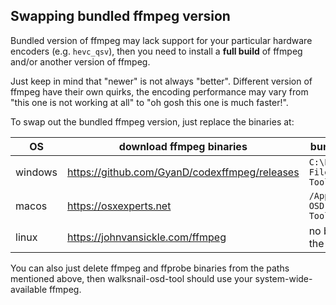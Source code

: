 
## Swapping bundled ffmpeg version

Bundled version of ffmpeg may lack support for your particular hardware encoders (e.g. `hevc_qsv`), then you need to install a **full build** of ffmpeg and/or another version of ffmpeg.

Just keep in mind that "newer" is not always "better". Different version of ffmpeg have their own quirks, the encoding performance may vary from "this one is not working at all" to "oh gosh this one is much faster!".

To swap out the bundled ffmpeg version, just replace the binaries at:

| OS | download ffmpeg binaries | bundled ffmpeg location |
| -- | --------------- | -------- |
| windows | https://github.com/GyanD/codexffmpeg/releases | `C:\Program Files\Walksnail OSD Tool\ffmpeg\` |
| macos | https://osxexperts.net | `/Applications/Walksnail OSD Tool.app/Contents/MacOS/` | 
| linux | https://johnvansickle.com/ffmpeg | no binaries are bundled at the moment | 

You can also just delete ffmpeg and ffprobe binaries from the paths mentioned above, then walksnail-osd-tool should use your system-wide-available ffmpeg.
